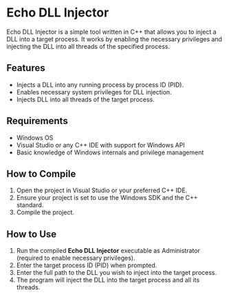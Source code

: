 # Echo DLL Injector

Echo DLL Injector is a simple tool written in C++ that allows you to inject a DLL into a target process. It works by enabling the necessary privileges and injecting the DLL into all threads of the specified process.

## Features

- Injects a DLL into any running process by process ID (PID).
- Enables necessary system privileges for DLL injection.
- Injects DLL into all threads of the target process.

## Requirements

- Windows OS
- Visual Studio or any C++ IDE with support for Windows API
- Basic knowledge of Windows internals and privilege management

## How to Compile

1. Open the project in Visual Studio or your preferred C++ IDE.
2. Ensure your project is set to use the Windows SDK and the C++ standard.
3. Compile the project.

## How to Use

1. Run the compiled **Echo DLL Injector** executable as Administrator (required to enable necessary privileges).
2. Enter the target process ID (PID) when prompted.
3. Enter the full path to the DLL you wish to inject into the target process.
4. The program will inject the DLL into the target process and all its threads.
